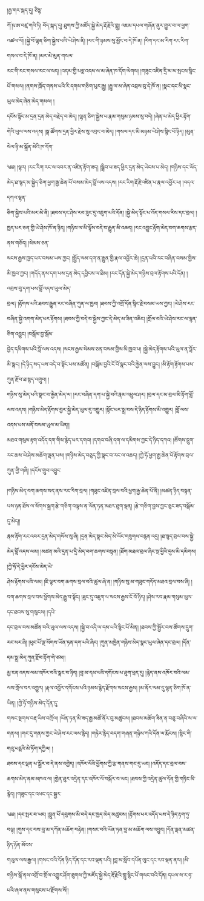 ﻿  
།རྒྱ་གར་སྐད་དུ། ཙིཏྟ་  
ཀོ་ཥ་ཨ་བཛྲ་གའི་ཏི། བོད་སྐད་དུ། ཐུགས་ཀྱི་མཛོད་སྐྱེ་མེད་རྡོ་རྗེའི་གླུ། འཇམ་དཔལ་གཞོན་ནུར་གྱུར་བ་ལ་ཕྱག་འཚལ་ལོ། །སྐྱེ་བོ་ལྷན་ཅིག་སྐྱེས་པའི་ཡེ་ཤེས་ནི། །རང་གི་ཉམས་སུ་མྱོང་བ་དེ་ཁོ་ན། །རིག་དང་མ་རིག་རང་རིག་གསལ་བ་དེ་ཁོ་ན། །མར་མེ་མུན་གསལ་  
རང་གི་རང་གསལ་རང་ལ་སད། །འདམ་གྱི་པདྨ་འདམ་ལ་མ་ཞེན་ཁ་དོག་ལེགས། །གཟུང་འཛིན་དྲི་མ་མ་སྤངས་སྙིང་པོ་གསལ། །ནགས་ཁྲོད་གནས་པའི་རི་དགས་གཅིག་པུར་རྒྱུ། །རྒྱུ་ལ་མ་ཞེན་འབྲས་བུ་དེ་ཁོ་ན། །སྣང་དང་མི་སྣང་ཡུལ་མེད་ཞེན་མེད་གསལ། །  
དངོས་སྟོང་མ་དྲན་དྲན་མེད་བརྗེད་བ་མེད། །ལྷན་ཅིག་སྐྱེས་པ་རྣམ་གསུམ་ཉམས་སུ་བདེ། །ཞེན་པ་མེད་ཕྱིར་རྟོག་གེའི་ཡུལ་ལས་འདས། །སྣ་ཚོགས་དྲན་ཕྱིར་རྗེས་སུ་འབྲང་བ་མེད། །གསལ་དང་མི་མཉམ་ཡེ་ཤེས་སྙིང་པོ་ཉིད། །མུན་སེལ་ཉི་མ་སྒྲོན་མེའི་ཁ་དོག་  
  
༄༅། །ལྟར། །རང་རིག་རང་ལ་འབར་ན་འཛིན་རྟོག་ཟད། །སྒྲིབ་པ་ཟད་ཕྱིར་དྲན་མེད་ཡེངས་པ་མེད། །གཉིས་དང་ཡོད་མེད་ཐ་སྙད་མ་སྐྱེད་ཅིག་ཕྱག་རྒྱ་ཆེན་པོ་བསམ་མེད་བློ་ལས་འདས། །རང་རིག་རྡོ་རྗེ་འཛིན་པ་རྣལ་འབྱོར་པ། །འདའ་དཀའ་ལྷན་  
ཅིག་སྐྱེས་པའི་མར་མེ་ནི། །ཐབས་དང་ཤེས་རབ་ཟུང་དུ་འཇུག་པའི་དོན། །སྐྱེ་མེད་སྟོང་པ་འོད་གསལ་རིས་དང་བྲལ། །ཁྱད་པར་ཅན་གྱི་ཡེ་ཤེས་ཁོ་ན་ཉིད། །གཉིས་ལ་མི་ལྟོས་བདེ་བ་རྒྱུན་མི་འཆད། །རང་འབྱུང་རྟོག་མེད་བག་ཆགས་རྩད་ནས་གཅོད། །སེམས་ཅན་  
སངས་རྒྱས་ཁྱད་པར་བསམ་ཡས་ཀྱང། །སྤྱོད་ལམ་དག་ན་རྒྱུན་གྱི་རྣལ་འབྱོར་ཆེ། །དྲན་པའི་རང་བཞིན་བསམ་གྱིས་མི་ཁྱབ་ཀྱང། །གདོད་ནས་དག་པས་དྲན་མེད་དབྱིངས་ལ་ཐིམ། །རང་དོན་སྐྱེ་མེད་གཉིས་བྲལ་རྟོགས་པའི་དོན། །འབྲས་བུ་དག་པས་བློ་འདས་ཡུལ་མེད་  
བྲལ༑ །རྟོགས་པའི་ཐབས་རྒྱུན་རང་བཞིན་ཀུན་ལ་ཁྱབ། །ཐབས་ཀྱི་འགྲོ་དོན་སྙིང་རྗེ་བསམ་ཡས་ཀྱང། །ཡེ་ཤེས་རང་བཞིན་སྐྱེ་འགག་མེད་པར་རྟོགས། །ཐབས་ཀྱི་བདེ་བ་སྐྱེས་ཀྱང་དེ་མེད་མ་ཟིན་འཆིང། །གྲོལ་བའི་ཡེ་ཤེས་རང་ལ་ལྷན་ཅིག་འབྱུང། །བསྒོམ་བྱ་སྒོམ་  
བྱེད་དམིགས་པའི་བློ་ལས་འདས། །སངས་རྒྱས་སེམས་ཅན་བསམ་གྱིས་མི་ཁྱབ་པ། །སྐྱེ་མེད་རྟོགས་པའི་ཡུལ་ན་བློར་མི་སྣང། །དེ་ཉིད་སད་པས་བདེ་བ་སྟོང་པས་མཚོན། །བསྒོམ་བྱའི་ངོ་བོ་སྣང་བའི་རྐྱེན་ལས་བྱུང། །མི་རྟོག་རྟོགས་པས་ཀུན་རྫོབ་ཐ་སྙད་འགྲུབ། །  
གཉིས་སུ་མེད་པའི་སྣང་བ་རྐྱེན་མེད་ལ། །རང་བཞིན་དག་པ་སྐྱེ་བའི་རྣམ་འཕྲུལ་ཤར། །བྲལ་དང་མ་བྲལ་མི་རྟོག་བློ་ལས་འདས། །གཉིས་མེད་རྟོགས་བྱར་སྐྱེ་མེད་ཡུལ་དུ་འགྱུར། །སྟོང་པར་སྨྲ་བས་དེ་ཉིད་རྟོགས་མི་འགྱུར། །བློ་ལས་འདས་པས་མནོ་བསམ་ཡུལ་མ་ཡིན།།  
མཐའ་གསུམ་རྟག་འདོད་དག་གིས་རྙེད་པར་དགའ། །དགའ་བཞི་དག་ལ་དམིགས་ཀྱང་དེ་ཉིད་དཀའ། །ཚོགས་དྲུག་རང་ཆས་ཡེ་ཤེས་མཆོག་ལྡན་པས། །གཉིས་མེད་བཅུད་ཀྱི་སྣང་བ་རང་ལ་འཆད། །ཀྱེ་ཧོ་ཕྱག་རྒྱ་ཆེན་པོ་རྟོགས་བྲལ་ཀུན་གྱི་གཞི། །དངོས་གྲུབ་འབྱུང་  
  
།གཉིས་མེད་བག་ཆགས་སད་ནས་རང་རིག་བྲལ། །གཟུང་འཛིན་བྲལ་བའི་ཕྱག་རྒྱ་ཆེན་པོ་ནི། །མཚན་ཉིད་བསྟན་པས་ཉན་ཐོས་ལ་སོགས་སྐྲག་རྩེ་གཅིག་བལྟས་ན་ཡོན་ཏན་མཐར་ཐུག་ལྡན། །རྩེ་གཅིག་བྱས་ཀྱང་ཅུང་ཟད་བསྒོམ་དུ་མེད།།  
རྣམ་རྟོག་རང་འབར་དྲན་མེད་གསོས་སུ་ཞི། །དྲན་མེད་སྣང་མེད་མེ་ལོང་གཟུགས་བརྙན་འདྲ། །ཐ་སྙད་བྲལ་བས་སྐྱེ་མེད་བློ་འདས་ལམ། །མཚན་མའི་དྲན་པ་དྲི་མེད་བག་ཆགས་བསྟན། །ཐོག་མཐའ་བྲལ་ཞིང་སྔ་ཕྱིའི་དུས་མི་དམིགས། །ཀྱེ་ཧོ་དེ་ཕྱིར་དངོས་མེད་ཡེ་  
ཤེས་རྟོགས་པའི་ལམ། །ཇི་ལྟར་བག་ཆགས་བྲལ་བའི་ཚུལ་ཞེ་ན། །གཉིས་སུ་མ་གཟུང་གདོད་མཐའ་བྲལ་བས་ཞི། །བག་ཆགས་བྲལ་བས་ཕྱོགས་མེད་རྒྱུ་བ་སྟོང། །ཟུང་དུ་འཇུག་པ་སངས་རྒྱས་ངོ་བོ་ཉིད། །ཤེས་རབ་རྣམ་གསུམ་ཡུལ་དང་ཐབས་སུ་གསུངས། །དཔེ་  
དང་བྲལ་བས་མཚོན་བའི་ཡུལ་ལས་འདས། །སྐྱེ་བ་འདི་ལ་དམ་པའི་སྙིང་པོ་མིན། །ཐབས་ཀྱི་སྦྱོར་བས་ཚོགས་དྲུག་རང་སར་ཞི། །ཕུང་པོ་ལྔ་སོགས་ཡོན་ཏན་དག་པའི་ཞིང། །ཀུན་མཁྱེན་གཉིས་མེད་སྣང་ཡུལ་ཞེན་དང་བྲལ། །དོན་དམ་སྨྲ་མེད་ཀུན་རྫོབ་རྟོག་གེ་ཙམ།།  
མྱ་ངན་འདས་ལམ་འཁོར་བའི་སྣང་བ་ཉིད། །བླ་མ་དམ་པའི་དགོངས་པ་ཐུག་ཕྲད་དུ། །རྙེད་ནས་འཁོར་བའི་ལམ་ལས་གྲོལ་བར་འགྱུར། །རྣལ་འབྱོར་དགོངས་པའི་ཉམས་རྙེད་རྫོགས་སངས་རྒྱས། །མ་ནོར་ལམ་དུ་ལྷན་ཅིག་ཁོ་ན་ཡིན། །ཀྱེ་ཧོ་གཉིས་མེད་དོན་དུ་  
གསང་སྔགས་བརྡ་ཡིས་བཀྲོལ། །ཡོན་ཏན་མི་ཟད་རྒྱ་མཚོ་ནོར་བུ་མཚུངས། །ཐབས་མཆོག་ཟིན་ན་བཅུ་བཞིའི་ས་ལ་གནས། །གང་དུ་གནས་ཀྱང་ཡེ་ཤེས་རང་ལས་རྙེད། །གཏེར་རྙེད་བདག་གཞན་གཉིས་ཀའི་དོན་ལ་རྨོངས། །སྙིང་གི་གའུ་པདྨའི་མེ་ཏོག་དཀྱིལ། །  
ཐབས་དང་ལྡན་པ་སྦྱོར་བ་དེ་ནས་འགྱེད། །འཁོར་ལོའི་ཕྱོགས་ཀྱི་རྩ་གནས་གང་དུ་ཡང། །འདོད་དང་བྲལ་བས་ཆགས་མེད་ནམ་མཁའ་ལ། །གྱེན་ཐུར་འདྲེན་དང་འཁོར་ལོ་བསྐོར་བ་ཡང། །ཐབས་ཀྱི་འདྲེན་ཚུལ་དོན་གྱི་གཏིང་མི་རྙེད། །གཟུང་དང་འཕང་དང་སྦྱར་  
  
༄༅། །དང་སྤར་བ་ཡང། །བླུན་པོ་དབུགས་མི་བདེ་དང་ཁྱད་མེད་མཚུངས། །རྟོགས་པར་འདོད་པས་དེ་ཉིད་རྟག་ཏུ་བལྟ། །གུས་དང་བས་བླ་མ་དཀོན་མཆོག་བརྟེན། །གསང་བའི་ཡོན་ཏན་བླ་མ་མཆོག་ལས་འབྱུང། །དོན་ལྡན་མཚན་ཉིད་ཉོན་མོངས་  
གཡུལ་ལས་རྒྱལ། །གསང་བའི་དོན་ཉིད་དོན་དང་རབ་ལྡན་པའི། །བླ་མ་སློབ་དཔོན་ལུང་དང་རབ་ལྡན་ནས། །མི་གཉིས་སྒོ་ནས་འགྲོ་བ་གྲོལ་འགྱུར་ཤོག་ཐུགས་ཀྱི་མཛོད་སྐྱེ་མེད་རྡོ་རྗེའི་གླུ་སྙིང་པོ་གསང་བའི་དོན། དཔལ་ས་ར་ཧ་པའི་ཞལ་ནས་གསུངས་པ་རྫོགས་སོ།།  
  
  
